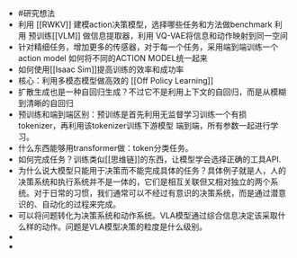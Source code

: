 - #研究想法
- 利用 [[RWKV]] 建模action决策模型，选择哪些任务和方法做benchmark
  利用 预训练[[VLM]] 做信息提取器，利用 VQ-VAE将信息和动作映射到同一空间
- 针对精细任务，增加更多的传感器，对于每一个任务，采用端到端训练一个action model
  如何将不同的ACTION MODEL统一起来
- 如何使用[[Isaac Sim]]提高训练的效率和成功率
- 核心：利用多模态模型做高效的 [[Off Policy Learning]]
- 扩散生成也是一种自回归生成？不过它不是利用上下文的自回归，而是从模糊到清晰的自回归
- 预训练和端到端区别：预训练是首先利用无监督学习训练一个有损tokenizer，再利用该tokenizer训练下游模型
  端到端，所有参数一起进行学习。
- 什么东西能够用transformer做：token分类任务。
- 如何完成任务？训练类似[[思维链]]的东西，让模型学会选择正确的工具API.
- 为什么说大模型只能用于决策而不能完成具体的任务？具体例子就是人，人的决策系统和执行系统并不是一体的，它们是相互关联但又相对独立的两个系统。对于日常的习惯，我们通常可以不经过有意识的决策系统，而是通过潜意识的、自动化的过程来完成。
- 可以将问题转化为决策系统和动作系统。VLA模型通过综合信息决定该采取什么样的动作。问题是VLA模型决策的粒度是什么级别。
-
-